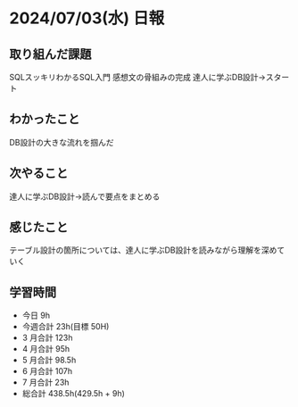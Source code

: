 # 2024/07/03(水) 日報

## 取り組んだ課題
SQLスッキリわかるSQL入門
感想文の骨組みの完成
達人に学ぶDB設計→スタート

## わかったこと
DB設計の大きな流れを掴んだ

## 次やること
達人に学ぶDB設計→読んで要点をまとめる

## 感じたこと
テーブル設計の箇所については、達人に学ぶDB設計を読みながら理解を深めていく

## 学習時間

- 今日 9h
- 今週合計 23h(目標 50H)
- 3 月合計 123h
- 4 月合計 95h
- 5 月合計 98.5h
- 6 月合計 107h
- 7 月合計 23h
- 総合計 438.5h(429.5h + 9h)
